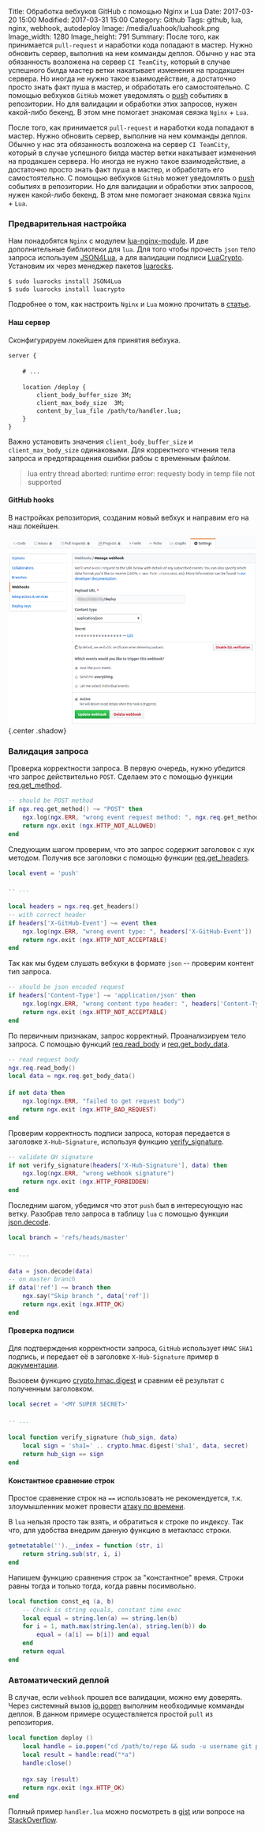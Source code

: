 Title: Обработка вебхуков GitHub с помощью Nginx и Lua
Date: 2017-03-20 15:00
Modified: 2017-03-31 15:00
Category: Github
Tags: github, lua, nginx, webhook, autodeploy
Image: /media/luahook/luahook.png
Image_width: 1280
Image_height: 791
Summary:
    После того, как принимается `pull-request` и наработки кода попадают в
    мастер. Нужно обновить сервер, выполнив на нем комманды деплоя.
    Обычно у нас эта обязанность возложена на сервер `CI TeamCity`,
    который в случае успешного билда мастер ветки накатывает изменения
    на продакшен сервера. Но иногда не нужно такое взаимодействие,
    а достаточно просто знать факт пуша в мастер,
    и обработать его самостоятельно.
    С помощью вебхуков `GitHub` может уведомлять о
    [push](https://developer.github.com/v3/activity/events/types/#pushevent)
    событиях в репозитории.
    Но для валидации и обработки этих запросов, нужен какой-либо бекенд.
    В этом мне помогает знакомая связка `Nginx` + `Lua`.

После того, как принимается `pull-request` и наработки кода попадают в
мастер. Нужно обновить сервер, выполнив на нем комманды деплоя.
Обычно у нас эта обязанность возложена на сервер `CI TeamCity`,
который в случае успешного билда мастер ветки накатывает изменения
на продакшен сервера. Но иногда не нужно такое взаимодействие,
а достаточно просто знать факт пуша в мастер,
и обработать его самостоятельно.
С помощью вебхуков `GitHub` может уведомлять о
[push](https://developer.github.com/v3/activity/events/types/#pushevent)
событиях в репозитории.
Но для валидации и обработки этих запросов, нужен какой-либо бекенд.
В этом мне помогает знакомая связка `Nginx` + `Lua`.

### Предварительная настройка

Нам понадобятся `Nginx` с модулем
[lua-nginx-module](https://github.com/openresty/lua-nginx-module).
И две дополнительные библиотеки для `lua`. Для того чтобы прочесть `json`
тело запроса используем [JSON4Lua](http://json.luaforge.net/), а для
валидации подписи [LuaCrypto](http://mkottman.github.io/luacrypto/).
Установим их через менеджер пакетов [luarocks](https://luarocks.org/).

```shell
$ sudo luarocks install JSON4Lua
$ sudo luarocks install luacrypto
```

Подробнее о том, как настроить `Nginx` и `Lua` можно прочитать в
[статье](|filename|/2016-10-25-other-vagrant-lua.md#ustanovka-i-zavisimosti).

#### Наш сервер

Сконфигурируем локейшен для принятия вебхука.

```nginx
server {

    # ...

    location /deploy {
        client_body_buffer_size 3M;
        client_max_body_size  3M;
        content_by_lua_file /path/to/handler.lua;
    }
}
```

Важно установить значения `client_body_buffer_size` и `client_max_body_size` одинаковыми.
Для корректного чтнения тела запроса и предотвращения ошибки рабоы с временным файлом.

> lua entry thread aborted: runtime error: requesty body in temp file not supported

#### GitHub hooks

В настройках репозитория, созданим новый вебхук и направим его на наш локейшен.

![gh hook](/media/luahook/gh-hook.png){.center .shadow}

### Валидация запроса

Проверка корректности запроса. В первую очередь,
нужно убедится что запрос действительно `POST`.
Сделаем это с помощью функции
[req.get_method](https://github.com/openresty/lua-nginx-module#ngxreqget_method).

```lua
-- should be POST method
if ngx.req.get_method() ~= "POST" then
    ngx.log(ngx.ERR, "wrong event request method: ", ngx.req.get_method())
    return ngx.exit (ngx.HTTP_NOT_ALLOWED)
end
```

Следующим шагом проверим, что это запрос содержит заголовок с хук методом.
Получив все заголовки с помощью функции
[req.get_headers](https://github.com/openresty/lua-nginx-module#ngxreqget_headers).

```lua
local event = 'push'

-- ...

local headers = ngx.req.get_headers()
-- with correct header
if headers['X-GitHub-Event'] ~= event then
    ngx.log(ngx.ERR, "wrong event type: ", headers['X-GitHub-Event'])
    return ngx.exit (ngx.HTTP_NOT_ACCEPTABLE)
end
```

Так как мы будем слушать вебхуки в формате `json` -- проверим контент тип запроса.

```lua
-- should be json encoded request
if headers['Content-Type'] ~= 'application/json' then
    ngx.log(ngx.ERR, "wrong content type header: ", headers['Content-Type'])
    return ngx.exit (ngx.HTTP_NOT_ACCEPTABLE)
end

```

По первичным признакам, запрос корректный. Проанализируем тело запроса.
С помощью функций
[req.read_body](https://github.com/openresty/lua-nginx-module#ngxreqread_body) и
[req.get_body_data](https://github.com/openresty/lua-nginx-module#ngxreqget_body_data).


```lua
-- read request body
ngx.req.read_body()
local data = ngx.req.get_body_data()

if not data then
    ngx.log(ngx.ERR, "failed to get request body")
    return ngx.exit (ngx.HTTP_BAD_REQUEST)
end
```

Проверим корректность подписи запроса, которая передается в заголовке
`X-Hub-Signature`, используя функцию [verify_signature](#proverka-podpisi).

```lua
-- validate GH signature
if not verify_signature(headers['X-Hub-Signature'], data) then
    ngx.log(ngx.ERR, "wrong webhook signature")
    return ngx.exit (ngx.HTTP_FORBIDDEN)
end
```

Последним шагом, убедимся что этот `push` был в интересующую нас ветку.
Разобрав тело запроса в таблицу `lua` с помощью функции
[json.decode](http://json.luaforge.net/#json_decode).

```lua
local branch = 'refs/heads/master'

-- ...

data = json.decode(data)
-- on master branch
if data['ref'] ~= branch then
    ngx.say("Skip branch ", data['ref'])
    return ngx.exit (ngx.HTTP_OK)
end
```

#### Проверка подписи

Для подтверждения корректности запроса, `GitHub` использует `HMAC` `SHA1` подпись, и передает её в заголовке
`X-Hub-Signature` пример в [документации](https://developer.github.com/webhooks/securing/#validating-payloads-from-github).

Вызовем функцию [crypto.hmac.digest](http://luacrypto.luaforge.net/0.1/luacrypto.html#usage-hmac)
и сравним её результат с полученным заголовком.

```lua
local secret = '<MY SUPER SECRET>'

-- ...

local function verify_signature (hub_sign, data)
    local sign = 'sha1=' .. crypto.hmac.digest('sha1', data, secret)
    return hub_sign == sign
end
```

#### Константное сравнение строк

Простое сравнение строк на `==` использовать не рекомендуется, т.к.
злоумышленник может провести [атаку по времени](https://en.wikipedia.org/wiki/Timing_attack).

В `lua` нельзя просто так взять, и обратиться к строке по индексу.
Так что, для удобства внедрим данную функцию в метакласс строки.

```lua
getmetatable('').__index = function (str, i)
    return string.sub(str, i, i)
end
```

Напишем функцию сравнения строк за "константное" время.
Строки равны тогда и только тогда, когда равны посимвольно.

```lua
local function const_eq (a, b)
    -- Check is string equals, constant time exec
    local equal = string.len(a) == string.len(b)
    for i = 1, math.max(string.len(a), string.len(b)) do
        equal = (a[i] == b[i]) and equal
    end
    return equal
end
```

### Автоматический деплой

В случае, если `webhook` прошел все валидации, можно ему доверять.
Через системный вызов [io.popen](https://www.lua.org/manual/5.1/manual.html#pdf-io.popen)
выполним необходимые комманды деплоя. В данном примере осуществляется
простой `pull` из репозитория.

```lua
local function deploy ()
    local handle = io.popen("cd /path/to/repo && sudo -u username git pull")
    local result = handle:read("*a")
    handle:close()

    ngx.say (result)
    return ngx.exit (ngx.HTTP_OK)
end
```

Полный пример `handler.lua` можно посмотреть
в [gist](https://gist.github.com/Samael500/5dbdf6d55838f841a08eb7847ad1c926)
или вопросе на [StackOverflow](http://stackoverflow.com/a/43146712/4716629).
